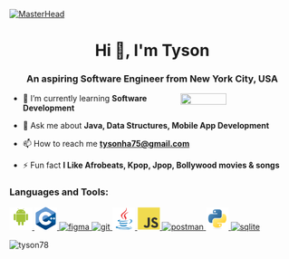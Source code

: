 [![MasterHead](https://www.seguetech.com/wp-content/uploads/2022/04/segue-blog-TheLifeOfASoftwareEngineer.png)]()

<h1 align="center">Hi 👋, I'm Tyson</h1>
<h3 align="center">An aspiring Software Engineer from New York City, USA</h3>

<img align="right" src="https://cdn.dribbble.com/users/1162077/screenshots/5403918/focus-animation.gif" width=40% height=40%>

<!---
<img align=“left” alt=“Coding” width=“200” src="https://cdn.dribbble.com/users/1162077/screenshots/5403918/focus-animation.gif">
--->

- 🌱 I’m currently learning **Software Development**

- 💬 Ask me about **Java, Data Structures, Mobile App Development**

- 📫 How to reach me **tysonha75@gmail.com**

- ⚡ Fun fact **I Like Afrobeats, Kpop, Jpop, Bollywood movies & songs**

<!---
<h3 align="left">Connect with me:</h3>
<p align="left">
</p>
--->

<h3 align="left">Languages and Tools:</h3>
<p align="left"> <a href="https://developer.android.com" target="_blank" rel="noreferrer"> <img src="https://raw.githubusercontent.com/devicons/devicon/master/icons/android/android-original-wordmark.svg" alt="android" width="40" height="40"/> </a> <a href="https://www.w3schools.com/cpp/" target="_blank" rel="noreferrer"> <img src="https://raw.githubusercontent.com/devicons/devicon/master/icons/cplusplus/cplusplus-original.svg" alt="cplusplus" width="40" height="40"/> </a> <a href="https://www.figma.com/" target="_blank" rel="noreferrer"> <img src="https://www.vectorlogo.zone/logos/figma/figma-icon.svg" alt="figma" width="40" height="40"/> </a> <a href="https://git-scm.com/" target="_blank" rel="noreferrer"> <img src="https://www.vectorlogo.zone/logos/git-scm/git-scm-icon.svg" alt="git" width="40" height="40"/> </a> <a href="https://www.java.com" target="_blank" rel="noreferrer"> <img src="https://raw.githubusercontent.com/devicons/devicon/master/icons/java/java-original.svg" alt="java" width="40" height="40"/> </a> <a href="https://developer.mozilla.org/en-US/docs/Web/JavaScript" target="_blank" rel="noreferrer"> <img src="https://raw.githubusercontent.com/devicons/devicon/master/icons/javascript/javascript-original.svg" alt="javascript" width="40" height="40"/> </a> <a href="https://postman.com" target="_blank" rel="noreferrer"> <img src="https://www.vectorlogo.zone/logos/getpostman/getpostman-icon.svg" alt="postman" width="40" height="40"/> </a> <a href="https://www.python.org" target="_blank" rel="noreferrer"> <img src="https://raw.githubusercontent.com/devicons/devicon/master/icons/python/python-original.svg" alt="python" width="40" height="40"/> </a> <a href="https://www.sqlite.org/" target="_blank" rel="noreferrer"> <img src="https://www.vectorlogo.zone/logos/sqlite/sqlite-icon.svg" alt="sqlite" width="40" height="40"/> </a> </p>

<p><img align="center" src="https://github-readme-stats.vercel.app/api/top-langs?username=tyson78&show_icons=true&locale=en&layout=compact" alt="tyson78" /></p>

<!---
tyson78/tyson78 is a ✨ special ✨ repository because its `README.md` (this file) appears on your GitHub profile.
You can click the Preview link to take a look at your changes.
--->

